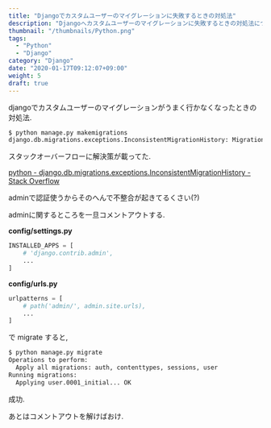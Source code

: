 ```yaml
---
title: "Djangoでカスタムユーザーのマイグレーションに失敗するときの対処法"
description: "Djangoへカスタムユーザーのマイグレーションに失敗するときの対処法について解説します。"
thumbnail: "/thumbnails/Python.png"
tags:
  - "Python"
  - "Django"
category: "Django"
date: "2020-01-17T09:12:07+09:00"
weight: 5
draft: true
---
```


djangoでカスタムユーザーのマイグレーションがうまく行かなくなったときの対処法.

``` bash
$ python manage.py makemigrations
django.db.migrations.exceptions.InconsistentMigrationHistory: Migration admin.0001_initial is applied before its dependency user.0001_initial on database 'default'.
```

スタックオーバーフローに解決策が載ってた.

[python - django.db.migrations.exceptions.InconsistentMigrationHistory - Stack Overflow](https://stackoverflow.com/questions/44651760/django-db-migrations-exceptions-inconsistentmigrationhistory)

adminで認証使うからそのへんで不整合が起きてるくさい(?)

adminに関するところを一旦コメントアウトする.

**config/settings.py**

``` python
INSTALLED_APPS = [
    # 'django.contrib.admin',
    ...
]
```

**config/urls.py**

``` python
urlpatterns = [
    # path('admin/', admin.site.urls),
    ...
]
```


で migrate すると,

``` bash
$ python manage.py migrate
Operations to perform:
  Apply all migrations: auth, contenttypes, sessions, user
Running migrations:
  Applying user.0001_initial... OK
```

成功.

あとはコメントアウトを解けばおけ.
